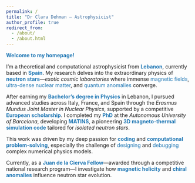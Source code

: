 ```yaml
---
permalink: /
title: "Dr Clara Dehman – Astrophysicist"
author_profile: true
redirect_from: 
  - /about/
  - /about.html
---
```


<style>
  .blue { color: #1f77b4; }
  .highlight { color: #1f77b4; font-weight: bold; }
</style>

**<span class="blue">Welcome to my homepage!</span>**

I’m a theoretical and computational astrophysicist from <span class="highlight">Lebanon</span>, currently based in <span class="highlight">Spain</span>. My research delves into the extraordinary physics of <span class="highlight">neutron stars</span>—<em>exotic cosmic laboratories</em> where immense <span class="blue">magnetic fields</span>, <span class="blue">ultra-dense nuclear matter</span>, and <span class="blue">quantum anomalies</span> converge.

After earning my <strong class="blue">Bachelor’s degree in Physics</strong> in Lebanon, I pursued advanced studies across Italy, France, and Spain through the <em>Erasmus Mundus Joint Master in Nuclear Physics</em>, supported by a competitive <span class="highlight">European scholarship</span>. I completed my <strong class="blue">PhD</strong> at the <em>Autonomous University of Barcelona</em>, developing <strong class="blue">MATINS</strong>, a pioneering <span class="highlight">3D magneto-thermal simulation code</span> tailored for <em>isolated neutron stars</em>.

This work was driven by my deep passion for <span class="highlight">coding</span> and <span class="highlight">computational problem-solving</span>, especially the challenge of <span class="blue">designing</span> and <span class="blue">debugging</span> complex numerical physics models.

Currently, as a <strong class="blue">Juan de la Cierva Fellow</strong>—awarded through a competitive national research program—I investigate how <span class="highlight">magnetic helicity</span> and <span class="highlight">chiral anomalies</span> influence neutron star evolution.


<!--I led the development of MATINS, focusing on the *magnetic field modeling component* and the implementation of its distinctive *cubed-sphere grid*, enabling detailed magneto-thermal simulations of neutron star crusts over million-year timescales. -->

<!-- Furthermore, my recent research explores the pivotal role of **magnetic helicity** in neutron star magnetic field evolution—a concept not widely explored in *neutron star physics* literature. Specifically, I study the *inverse cascade phenomenon* triggered by an initial helical field in magnetars. In a groundbreaking approach, I applied the concept of the **chiral magnetic effect** to neutron star magnetic field modeling, revealing how magnetic helicity alone can generate chiral asymmetry. This mechanism reshapes initially turbulent, small-scale magnetic structures into coherent, large-scale fields (\~10¹⁴ G), typical of observed magnetars. Thus, this innovative model addresses a longstanding open question in astrophysical research. -->

<!-- Beyond astrophysics, my expertise extends into **nuclear theory**. Collaborating with colleagues, I developed a **finite-temperature equation of state** critical for studying late-stage proto-neutron stars and the aftermath of binary neutron star mergers. -->



<!-- Below you’ll find highlights of my **selected research projects**—each reflecting the curiosity and rigor that drive my scientific journey. -->
<!-- ----->

<!--### MATINS-->

<!-- ----->
